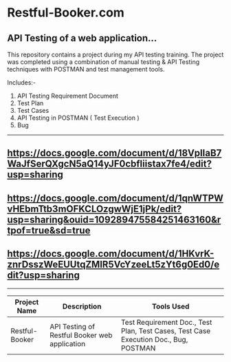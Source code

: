# Restful-Booker.com
API Testing of a web application...
-------------------------------------
This repository contains a project during my API testing training. The project was completed using a combination of manual testing & API Testing techniques with POSTMAN and test management tools.

Includes:-
1. API Testing Requirement Document
2. Test Plan
3. Test Cases
4. API Testing in POSTMAN ( Test Execution )
5. Bug
-------------------------------------
https://docs.google.com/document/d/18VplIaB7WaJfSerQXgcN5aQ14yJF0cbfliistax7fe4/edit?usp=sharing
----------------------------------------------------------------------------------
https://docs.google.com/document/d/1qnWTPWvHEbmTtb3mOFKCLOzgwWjE1jPk/edit?usp=sharing&ouid=109289475584251463160&rtpof=true&sd=true
-------------------------------------------------------------------------------------
https://docs.google.com/document/d/1HKvrK-znrDsszWeEUUtqZMlR5VcYzeeLt5zYt6g0Ed0/edit?usp=sharing
------------------------------------------------------------------------------------------------

------------------------------------------------------------------------------------------------------------------------------------------
| Project Name    |                       Description                       |        Tools Used        |
|-----------------|---------------------------------------------------------|--------------------------|
| Restful-Booker  |      API Testing of Restful Booker web application      |Test Requirement Doc., Test Plan, Test Cases, Test Case Execution Doc., Bug, POSTMAN|
